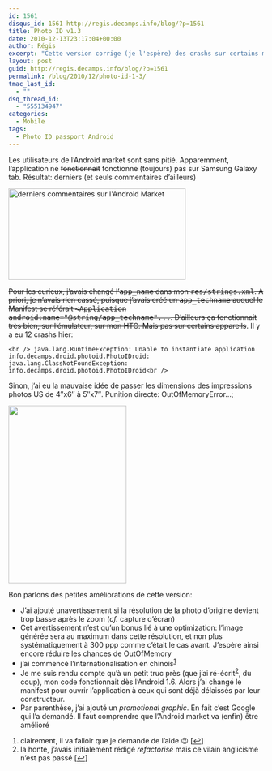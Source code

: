 ```yaml
---
id: 1561
disqus_id: 1561 http://regis.decamps.info/blog/?p=1561
title: Photo ID v1.3
date: 2010-12-13T23:17:04+00:00
author: Régis
excerpt: "Cette version corrige (je l'espère) des crashs sur certains mobiles. Quelques petites modifications qui étaient en cours ont été incluses :)"
layout: post
guid: http://regis.decamps.info/blog/?p=1561
permalink: /blog/2010/12/photo-id-1-3/
tmac_last_id:
  - ""
dsq_thread_id:
  - "555134947"
categories:
  - Mobile
tags:
  - Photo ID passport Android
---
```

Les utilisateurs de l’Android market sont sans pitié. Apparemment, l’application ne <del datetime="2010-12-14T20:10:41+00:00">fonctionnait</del> fonctionne (toujours) pas sur Samsung Galaxy tab. Résultat: derniers (et seuls commentaires d’ailleurs)
  
[<img src="http://regis.decamps.info/blog/wp-content/uploads/2010/12/Capture-d’écran-2010-12-13-à-22.55.34-350x180.png" alt="derniers commentaires sur l&#039;Android Market" title="Derniers commentaires" width="350" height="180" class="alignnone size-medium wp-image-1562" srcset="http://regis.decamps.info/blog/wp-content/uploads/2010/12/Capture-d’écran-2010-12-13-à-22.55.34-350x180.png 350w, http://regis.decamps.info/blog/wp-content/uploads/2010/12/Capture-d’écran-2010-12-13-à-22.55.34.png 526w" sizes="(max-width: 350px) 100vw, 350px" />](http://regis.decamps.info/blog/wp-content/uploads/2010/12/Capture-d’écran-2010-12-13-à-22.55.34.png)

<del datetime="2010-12-14T20:10:41+00:00">Pour les curieux, j’avais changé l’<tt>app_name</tt> dans mon <tt>res/strings.xml</tt>. A priori, je n’avais rien cassé, puisque j’avais créé un <tt>app_techname</tt> auquel le Manifest se référait <tt><Application android:name="@string/app_techname"...</tt>. D’ailleurs ça fonctionnait très bien, sur l’émulateur, sur mon HTC. Mais pas sur certains appareils</del>. Il y a eu 12 crashs hier:
  
`<br />
java.lang.RuntimeException: Unable to instantiate application info.decamps.droid.photoid.PhotoIDroid: java.lang.ClassNotFoundException: info.decamps.droid.photoid.PhotoIDroid<br />
` 

Sinon, j’ai eu la mauvaise idée de passer les dimensions des impressions photos US de 4&Prime;x6&Prime; à 5&Prime;x7&Prime;. Punition directe: OutOfMemoryError…;

[<img src="http://regis.decamps.info/blog/wp-content/uploads/2010/12/device9-233x350.png" alt="" title="Avertissement si résolution faible" width="233" height="350" class="alignright size-medium wp-image-1564" srcset="http://regis.decamps.info/blog/wp-content/uploads/2010/12/device9-233x350.png 233w, http://regis.decamps.info/blog/wp-content/uploads/2010/12/device9.png 320w" sizes="(max-width: 233px) 100vw, 233px" />](http://regis.decamps.info/blog/wp-content/uploads/2010/12/device9.png)

Bon parlons des petites améliorations de cette version:

  * J’ai ajouté unavertissement si la résolution de la photo d’origine devient trop basse après le zoom (_cf._ capture d’écran)
  * Cet avertissement n’est qu’un bonus lié à une optimization: l’image générée sera au maximum dans cette résolution, et non plus systématiquement à 300 ppp comme c’était le cas avant. J’espère ainsi encore réduire les chances de OutOfMemory
  * j’ai commencé l’internationalisation en chinois<sup><a href="#footnote_0_1561" id="identifier_0_1561" class="footnote-link footnote-identifier-link" title="clairement, il va falloir que je demande de l’aide ;-) ">1</a></sup>
  * Je me suis rendu compte qu’à un petit truc près (que j’ai ré-écrit<sup><a href="#footnote_1_1561" id="identifier_1_1561" class="footnote-link footnote-identifier-link" title="la honte, j’avais initialement r&eacute;dig&eacute; refactoris&eacute; mais ce vilain anglicisme n’est pas pass&eacute;">2</a></sup>, du coup), mon code fonctionnait dès l’Android 1.6. Alors j’ai changé le manifest pour ouvrir l’application à ceux qui sont déjà délaissés par leur constructeur. 
  * Par parenthèse, j’ai ajouté un _promotional graphic_. En fait c’est Google qui l’a demandé. Il faut comprendre que l’Android market va (enfin) être amélioré

<ol class="footnotes">
  <li id="footnote_0_1561" class="footnote">
    clairement, il va falloir que je demande de l’aide 😉 [<a href="#identifier_0_1561" class="footnote-link footnote-back-link">&#8617;</a>]
  </li>
  <li id="footnote_1_1561" class="footnote">
    la honte, j’avais initialement rédigé <em>refactorisé</em> mais ce vilain anglicisme n’est pas passé [<a href="#identifier_1_1561" class="footnote-link footnote-back-link">&#8617;</a>]
  </li>
</ol>
